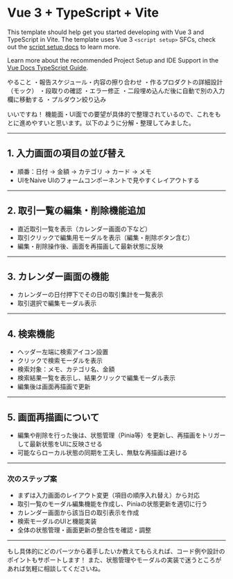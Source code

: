 # Vue 3 + TypeScript + Vite

This template should help get you started developing with Vue 3 and TypeScript in Vite. The template uses Vue 3 `<script setup>` SFCs, check out the [script setup docs](https://v3.vuejs.org/api/sfc-script-setup.html#sfc-script-setup) to learn more.

Learn more about the recommended Project Setup and IDE Support in the [Vue Docs TypeScript Guide](https://vuejs.org/guide/typescript/overview.html#project-setup).

やること
・報告スケジュール・内容の擦り合わせ
・作るプロダクトの詳細設計（モック）
・段取りの確認
・エラー修正
・二段埋め込んだ後に自動で別の入力欄に移動する
・プルダウン絞り込み

いいですね！
機能面・UI面での要望が具体的で整理されているので、これをもとに進めやすいと思います。以下のように分解・整理してみました。

---

## 1. 入力画面の項目の並び替え

* 順番：日付 → 金額 → カテゴリ → カード → メモ
* UIをNaive UIのフォームコンポーネントで見やすくレイアウトする

---

## 2. 取引一覧の編集・削除機能追加

* 直近取引一覧を表示（カレンダー画面の下など）
* 取引クリックで編集用モーダルを表示（編集・削除ボタン含む）
* 編集・削除操作後、画面を再描画して最新状態に反映

---

## 3. カレンダー画面の機能

* カレンダーの日付押下でその日の取引集計を一覧表示
* 取引選択で編集モーダル表示

---

## 4. 検索機能

* ヘッダー左端に検索アイコン設置
* クリックで検索モーダルを表示
* 検索対象：メモ、カテゴリ名、金額
* 検索結果一覧を表示し、結果クリックで編集モーダル表示
* 編集後は画面再描画で更新

---

## 5. 画面再描画について

* 編集や削除を行った後は、状態管理（Pinia等）を更新し、再描画をトリガーして最新状態をUIに反映させる
* 可能ならローカル状態の同期を工夫し、無駄な再描画は避ける

---

### 次のステップ案

* まずは入力画面のレイアウト変更（項目の順序入れ替え）から対応
* 取引一覧のモーダル編集機能を作成し、Piniaの状態更新を適切に行う
* カレンダー画面から該当日の取引表示を作成
* 検索モーダルのUIと機能実装
* 全体の状態管理・画面更新の整合性を確認・調整

---

もし具体的にどのパーツから着手したいか教えてもらえれば、コード例や設計のポイントもサポートします！
また、状態管理やモーダルの実装で迷うところがあれば気軽に相談してくださいね。
